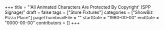 +++
title = "'All Animated Characters Are Protected By Copyright' (SPP Signage)"
draft = false
tags = ["Store Fixtures"]
categories = ["ShowBiz Pizza Place"]
pageThumbnailFile = ""
startDate = "1980-00-00"
endDate = "0000-00-00"
contributors = []
+++
